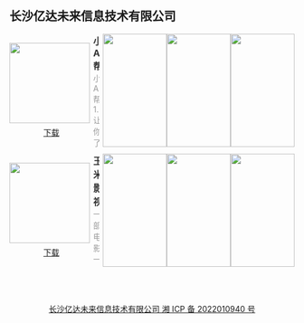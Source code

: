 ## 长沙亿达未来信息技术有限公司

<section style="display: flex; justify-content: space-between; align-items: center; margin-bottom: 12px;">
  <div style="display: flex; flex-direction: column;">
    <img style="width: 142px; height: 142px; min-width: 142px; margin-right: 6px;" src="https://swsdl.vivo.com.cn/appstore/developer/icon/20221026/202210260935504aku0.png"/>
    <a style="margin: 6px auto 0;" href="https://swsdl.vivo.com.cn/appstore/developer/icon/20221026/202210260935504aku0.png">下载</a>
  </div>
  <div style="max-height: 200px; overflow: hidden;">
    <b style="font-size: 16px;color: #333;">小A帮</b>
    <p style="margin: 0; font-size: 14px;color: #999;">小A帮 1.让你了解自己的每一笔收支，帮助您养成合理消费的好习惯， 2.记账有规划，收支更有度， 3.养成好习惯，就从此刻开始吧！
</p>
  </div>
  <div style="display: flex; margin-left: 6px;">
    <img style="width: 113px; height: 200px; min-width: 113px"
src="https://swsdl.vivo.com.cn/appstore/developer/screenshot/20221026/202210260938320d97x.png"/>
    <img style="width: 113px; height: 200px; min-width: 113px"
src="https://swsdl.vivo.com.cn/appstore/developer/screenshot/20221026/2022102609383610bg0.png"/>
    <img style="width: 113px; height: 200px; min-width: 113px" 
src="https://swsdl.vivo.com.cn/appstore/developer/screenshot/20221026/2022102609383904x9i.png"/>
  </div>
</section>

<section style="display: flex; justify-content: space-between; align-items: center; margin-bottom: 12px;">
  <div style="display: flex; flex-direction: column;">
    <img style="width: 142px; height: 142px; min-width: 142px; margin-right: 6px;" src="https://swsdl.vivo.com.cn/appstore/developer/icon/20221102/202211021507126flhw.png"/>
    <a style="margin: 6px auto 0;" href="https://swsdl.vivo.com.cn/appstore/developer/icon/20221102/202211021507126flhw.png">下载</a>
  </div>
  <div style="max-height: 200px; overflow: hidden;">
    <b style="font-size: 16px;color: #333;">玉米影视</b>
    <p style="margin: 0; font-size: 14px;color: #999;">一部电影一段人生，艺术源于生活。每当看到好电影的时候总能触动我们的心灵；阅读观看电影时的感想，分享每部好的电影。
</p>
  </div>
  <div style="display: flex; margin-left: 6px;">
    <img style="width: 113px; height: 200px; min-width: 113px"
src="https://swsdl.vivo.com.cn/appstore/developer/screenshot/20221102/202211021615383vqlp.png"/>
    <img style="width: 113px; height: 200px; min-width: 113px"
src="https://swsdl.vivo.com.cn/appstore/developer/screenshot/20221102/202211021615413h1dw.png"/>
    <img style="width: 113px; height: 200px; min-width: 113px" 
src="https://swsdl.vivo.com.cn/appstore/developer/screenshot/20221102/202211021615445bue5.png"/>
  </div>
</section>


<a style="display: block; margin: 4rem; text-align: center;" href="http://beian.miit.gov.cn/">长沙亿达未来信息技术有限公司 湘 ICP 备 2022010940 号</a>
